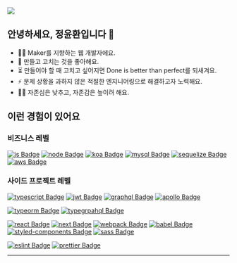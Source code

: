 <a href="https://hits.seeyoufarm.com">
  <img src="https://hits.seeyoufarm.com/api/count/incr/badge.svg?url=https%3A%2F%2Fgithub.com%2FYunhwanJung%2Fhit-counter&count_bg=%230AC8A3&title_bg=%23555555&icon=&icon_color=%23E7E7E7&title=hits&edge_flat=false"/>
</a>

## 안녕하세요, 정윤환입니다 👋
- 👨‍💻 Maker를 지향하는 웹 개발자에요.
- 🔧 만들고 고치는 것을 좋아해요.
- ⏳ 만들어야 할 때 고치고 싶어지면 Done is better than perfect를 되새겨요.
- ⚡ 문제 상황을 과하지 않은 적절한 엔지니어링으로 해결하고자 노력해요.
- 🧘‍♂️ 자존심은 낮추고, 자존감은 높이려 해요.

## 이런 경험이 있어요

### 비즈니스 레벨
[![js Badge](https://img.shields.io/badge/Javascript-F7DF1E?style=flat-square&logo=javascript&logoColor=black)]()
[![node Badge](https://img.shields.io/badge/Node.js-339933?style=flat-square&logo=node.js&logoColor=white)]()
[![koa Badge](https://img.shields.io/badge/Koa-33333D?style=flat-square)]()
[![mysql Badge](https://img.shields.io/badge/MySQL-4479A1?style=flat-square&logo=mysql&logoColor=white)]()
[![sequelize Badge](https://img.shields.io/badge/Sequelize-03AFEF?style=flat-square)]()
[![aws Badge](https://img.shields.io/badge/AWS-232F3E?style=flat-square&logo=amazon-aws&logoColor=white)]()

### 사이드 프로젝트 레벨
[![typescript Badge](https://img.shields.io/badge/Typescript-007ACC?style=flat-square&logo=typescript&logoColor=white)]()
[![jwt Badge](https://img.shields.io/badge/JWT-000000?style=flat-square&logo=json-web-tokens&logoColor=white)]()
[![graphql Badge](https://img.shields.io/badge/GraphQL-E10098?style=flat-square&logo=graphql&logoColor=white)]()
[![apollo Badge](https://img.shields.io/badge/Apollo-311C87?style=flat-square&logo=apollo-graphql&logoColor=white)]()

[![typeorm Badge](https://img.shields.io/badge/TypeORM-E83524?style=flat-square)]()
[![typegrpahql Badge](https://img.shields.io/badge/TypeGraphQL-2F7AAB?style=flat-square)]()

[![react Badge](https://img.shields.io/badge/React-61DAFB?style=flat-square&logo=react&logoColor=black)]()
[![next Badge](https://img.shields.io/badge/Next.js-lightgray?style=flat-square&logo=next.js&logoColor=black)]()
[![webpack Badge](https://img.shields.io/badge/Webpack-8DD6F9?style=flat-square&logo=webpack&logoColor=black)]()
[![babel Badge](https://img.shields.io/badge/Babel-F9DC3E?style=flat-square&logo=babel&logoColor=black)]()
[![styled-components Badge](https://img.shields.io/badge/StyledComponents-DB7093?style=flat-square&logo=styled-components&logoColor=white)]()
[![sass Badge](https://img.shields.io/badge/Sass-CC6699?style=flat-square&logo=sass&logoColor=white)]()

[![eslint Badge](https://img.shields.io/badge/ESLint-4B32C3?style=flat-square&logo=eslint&logoColor=white)]()
[![prettier Badge](https://img.shields.io/badge/Prettier-F7B93E?style=flat-square&logo=prettier&logoColor=white)]()

---
